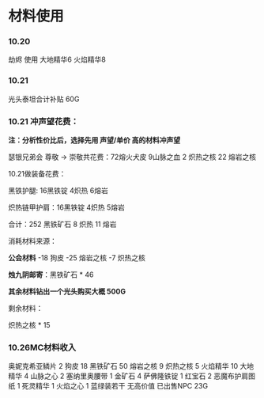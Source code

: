 # 材料使用
### 10.20 
劫烬 使用 大地精华6 火焰精华8

### 10.21
光头泰坦合计补贴 60G

### 10.21 冲声望花费：

**注：分析性价比后，选择先用  声望/单价  高的材料冲声望**

瑟银兄弟会  尊敬 -> 崇敬共花费：72熔火犬皮 9山脉之血  2 炽热之核 22 熔岩之核

10.21做装备花费：

黑铁护腿: 16黑铁锭 4炽热 6熔岩

炽热链甲护肩：16黑铁锭 4炽热 5熔岩

合计：252 黑铁矿石   8 炽热 11 熔岩

消耗材料来源：

**公会材料** 
-18 狗皮
-25 熔岩之核
-7 炽热之核

**烛九阴邮寄**：黑铁矿石 * 46

**其余材料钻出一个光头购买大概 500G**

剩余材料：

炽热之核 * 15

### 10.26MC材料收入
奥妮克希亚鳞片 2
狗皮 18
黑铁矿石 50
熔岩之核 9
炽热之核 5
火焰精华 10
大地精华 4
山脉之心 2
塞纳里奥腰带 1
金矿石 4
萨佛隆铁锭 1
红宝石 2
恶魔布护肩图纸 1
死灵精华 1
火焰之心 1
蓝绿装若干 无高价值 已出售NPC 23G
